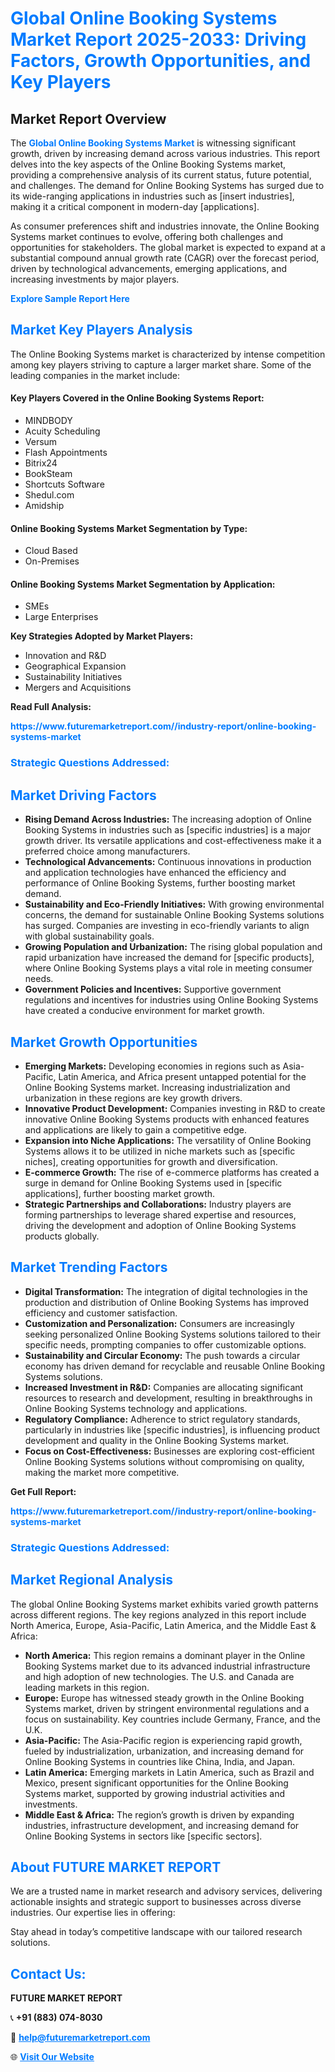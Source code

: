 <h1 style="color: #007BFF;">Global Online Booking Systems Market Report 2025-2033: Driving Factors, Growth Opportunities, and Key Players</h1>

<section id="overview">
<h2>Market Report Overview</h2>
<p>The <a href="https://www.futuremarketreport.com//industry-report/online-booking-systems-market" style="color: #007BFF; text-decoration: none;"><strong>Global Online Booking Systems Market</strong></a> is witnessing significant growth, driven by increasing demand across various industries. This report delves into the key aspects of the Online Booking Systems market, providing a comprehensive analysis of its current status, future potential, and challenges. The demand for Online Booking Systems has surged due to its wide-ranging applications in industries such as [insert industries], making it a critical component in modern-day [applications].</p>
<p>As consumer preferences shift and industries innovate, the Online Booking Systems market continues to evolve, offering both challenges and opportunities for stakeholders. The global market is expected to expand at a substantial compound annual growth rate (CAGR) over the forecast period, driven by technological advancements, emerging applications, and increasing investments by major players.</p>
</section>

<section id="overview">
<p><a href="https://www.futuremarketreport.com//request-sample/reportId=47936" style="color: #007BFF; text-decoration: none;"><strong>Explore Sample Report Here</strong></a></p>
</section>

<section id="key-players">
<h2 style="color: #007BFF;">Market Key Players Analysis</h2>
<p>The Online Booking Systems market is characterized by intense competition among key players striving to capture a larger market share. Some of the leading companies in the market include:</p>
<h4>Key Players Covered in the Online Booking Systems Report:</h4>
<ul><li>MINDBODY</li><li>Acuity Scheduling</li><li>Versum</li><li>Flash Appointments</li><li>Bitrix24</li><li>BookSteam</li><li>Shortcuts Software</li><li>Shedul.com</li><li>Amidship</li></ul>
<h4>Online Booking Systems Market Segmentation by Type:</h4>
<ul><li>Cloud Based</li><li>On-Premises</li></ul>

<h4>Online Booking Systems Market Segmentation by Application:</h4>
<ul><li>SMEs</li><li>Large Enterprises</li></ul>
<p><strong>Key Strategies Adopted by Market Players:</strong></p>
<ul>
<li>Innovation and R&D</li>
<li>Geographical Expansion</li>
<li>Sustainability Initiatives</li>
<li>Mergers and Acquisitions</li>
</ul>
</section>

<section>
<p><strong>Read Full Analysis: </strong></p><a href="https://www.futuremarketreport.com//industry-report/online-booking-systems-market" style="color: #007BFF; text-decoration: none;"><strong>https://www.futuremarketreport.com//industry-report/online-booking-systems-market</strong></a>
<h3 style="color: #007BFF;">Strategic Questions Addressed:</h3>
</section>

<section id="driving-factors">
<h2 style="color: #007BFF;">Market Driving Factors</h2>
<ul>
<li><strong>Rising Demand Across Industries:</strong> The increasing adoption of Online Booking Systems in industries such as [specific industries] is a major growth driver. Its versatile applications and cost-effectiveness make it a preferred choice among manufacturers.</li>
<li><strong>Technological Advancements:</strong> Continuous innovations in production and application technologies have enhanced the efficiency and performance of Online Booking Systems, further boosting market demand.</li>
<li><strong>Sustainability and Eco-Friendly Initiatives:</strong> With growing environmental concerns, the demand for sustainable Online Booking Systems solutions has surged. Companies are investing in eco-friendly variants to align with global sustainability goals.</li>
<li><strong>Growing Population and Urbanization:</strong> The rising global population and rapid urbanization have increased the demand for [specific products], where Online Booking Systems plays a vital role in meeting consumer needs.</li>
<li><strong>Government Policies and Incentives:</strong> Supportive government regulations and incentives for industries using Online Booking Systems have created a conducive environment for market growth.</li>
</ul>
</section>

<section id="growth-opportunities">
<h2 style="color: #007BFF;">Market Growth Opportunities</h2>
<ul>
<li><strong>Emerging Markets:</strong> Developing economies in regions such as Asia-Pacific, Latin America, and Africa present untapped potential for the Online Booking Systems market. Increasing industrialization and urbanization in these regions are key growth drivers.</li>
<li><strong>Innovative Product Development:</strong> Companies investing in R&D to create innovative Online Booking Systems products with enhanced features and applications are likely to gain a competitive edge.</li>
<li><strong>Expansion into Niche Applications:</strong> The versatility of Online Booking Systems allows it to be utilized in niche markets such as [specific niches], creating opportunities for growth and diversification.</li>
<li><strong>E-commerce Growth:</strong> The rise of e-commerce platforms has created a surge in demand for Online Booking Systems used in [specific applications], further boosting market growth.</li>
<li><strong>Strategic Partnerships and Collaborations:</strong> Industry players are forming partnerships to leverage shared expertise and resources, driving the development and adoption of Online Booking Systems products globally.</li>
</ul>
</section>

<section id="trending-factors">
<h2 style="color: #007BFF;">Market Trending Factors</h2>
<ul>
<li><strong>Digital Transformation:</strong> The integration of digital technologies in the production and distribution of Online Booking Systems has improved efficiency and customer satisfaction.</li>
<li><strong>Customization and Personalization:</strong> Consumers are increasingly seeking personalized Online Booking Systems solutions tailored to their specific needs, prompting companies to offer customizable options.</li>
<li><strong>Sustainability and Circular Economy:</strong> The push towards a circular economy has driven demand for recyclable and reusable Online Booking Systems solutions.</li>
<li><strong>Increased Investment in R&D:</strong> Companies are allocating significant resources to research and development, resulting in breakthroughs in Online Booking Systems technology and applications.</li>
<li><strong>Regulatory Compliance:</strong> Adherence to strict regulatory standards, particularly in industries like [specific industries], is influencing product development and quality in the Online Booking Systems market.</li>
<li><strong>Focus on Cost-Effectiveness:</strong> Businesses are exploring cost-efficient Online Booking Systems solutions without compromising on quality, making the market more competitive.</li>
</ul>
</section>

<section>
<p><strong>Get Full Report: </strong></p><a href="https://www.futuremarketreport.com//industry-report/online-booking-systems-market" style="color: #007BFF; text-decoration: none;"><strong>https://www.futuremarketreport.com//industry-report/online-booking-systems-market</strong></a>
<h3 style="color: #007BFF;">Strategic Questions Addressed:</h3>
</section>


<section id="regional-analysis">
<h2 style="color: #007BFF;">Market Regional Analysis</h2>
<p>The global Online Booking Systems market exhibits varied growth patterns across different regions. The key regions analyzed in this report include North America, Europe, Asia-Pacific, Latin America, and the Middle East & Africa:</p>
<ul>
<li><strong>North America:</strong> This region remains a dominant player in the Online Booking Systems market due to its advanced industrial infrastructure and high adoption of new technologies. The U.S. and Canada are leading markets in this region.</li>
<li><strong>Europe:</strong> Europe has witnessed steady growth in the Online Booking Systems market, driven by stringent environmental regulations and a focus on sustainability. Key countries include Germany, France, and the U.K.</li>
<li><strong>Asia-Pacific:</strong> The Asia-Pacific region is experiencing rapid growth, fueled by industrialization, urbanization, and increasing demand for Online Booking Systems in countries like China, India, and Japan.</li>
<li><strong>Latin America:</strong> Emerging markets in Latin America, such as Brazil and Mexico, present significant opportunities for the Online Booking Systems market, supported by growing industrial activities and investments.</li>
<li><strong>Middle East & Africa:</strong> The region’s growth is driven by expanding industries, infrastructure development, and increasing demand for Online Booking Systems in sectors like [specific sectors].</li>
</ul>
</section>

<footer>
<h2 style="color: #007BFF;">About FUTURE MARKET REPORT</h2>
<p>We are a trusted name in market research and advisory services, delivering actionable insights and strategic support to businesses across diverse industries. Our expertise lies in offering:</p>

<p>Stay ahead in today’s competitive landscape with our tailored research solutions.</p>

<h2 style="color: #007BFF;">Contact Us:</h2>
<p><strong>FUTURE MARKET REPORT</strong></p>
<p>📞 <strong>+91 (883) 074-8030</strong></p>
<p>📧 <strong><a href="mailto:help@futuremarketreport.com" style="color: #007BFF;">help@futuremarketreport.com</a></strong></p>
<p>🌐 <strong><a href="https://www.futuremarketreport.com/" style="color: #007BFF;">Visit Our Website</a></strong></p>
</footer>